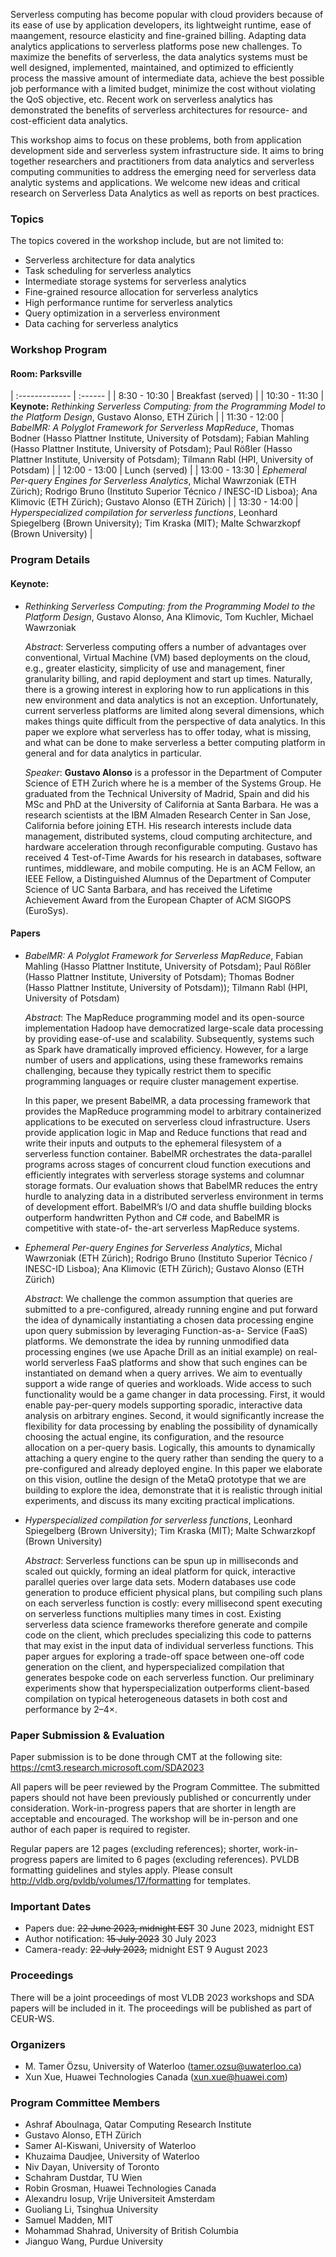<!--- # Workshop on Serverless Data Analytics 
## 1 September 2023, Vancouver, Canada
### (Co-located with VLDB 2023 Conference)
-->
Serverless computing has become popular with cloud providers because of its ease of use by application developers, its lightweight runtime, ease of maangement, resource elasticity and fine-grained billing. Adapting data analytics applications to serverless platforms pose new challenges. To maximize the benefits of serverless, the data analytics systems must be well designed, implemented, maintained, and optimized to efficiently process the massive amount of intermediate data, achieve the best possible job performance with a limited budget, minimize the cost without violating the QoS objective, etc. Recent work on serverless analytics has demonstrated the benefits of serverless architectures for resource- and cost-efficient data analytics. 

This workshop aims to focus on these problems, both from application development side and serverless system infrastructure side. It aims to bring together researchers and practitioners from data analytics and serverless computing communities to address the emerging need for serverless data analytic systems and applications. We welcome new ideas and critical research on Serverless Data Analytics as well as reports on best practices.

### Topics

The topics covered in the workshop include, but are not limited to:

* Serverless architecture for data analytics
* Task scheduling for serverless analytics
* Intermediate storage systems for serverless analytics
* Fine-grained resource allocation for serverless analytics
* High performance runtime for serverless analytics
* Query optimization in a serverless environment
* Data caching for serverless analytics

### Workshop Program

#### Room: Parksville

| :------------- | :------ |
| 8:30 - 10:30  | Breakfast (served) |
| 10:30 - 11:30  | **Keynote:** *Rethinking Serverless Computing: from the Programming Model to the Platform Design*,  Gustavo Alonso, ETH Zürich |
| 11:30 - 12:00  | *BabelMR: A Polyglot Framework for Serverless MapReduce*, Thomas Bodner (Hasso Plattner Institute, University of Potsdam); Fabian Mahling (Hasso Plattner Institute, University of Potsdam); Paul Rößler (Hasso Plattner Institute, University of Potsdam); Tilmann Rabl (HPI, University of Potsdam) |
| 12:00 - 13:00  | Lunch (served) |
| 13:00 - 13:30  | *Ephemeral Per-query Engines for Serverless Analytics*, Michal Wawrzoniak (ETH Zürich); Rodrigo Bruno (Instituto Superior Técnico / INESC-ID Lisboa); Ana Klimovic (ETH Zürich); Gustavo Alonso (ETH Zürich) |
| 13:30 - 14:00  | *Hyperspecialized compilation for serverless functions*, Leonhard Spiegelberg (Brown University); Tim Kraska (MIT); Malte Schwarzkopf (Brown University) |


### Program Details

#### Keynote: 

* *Rethinking Serverless Computing: from the Programming Model to the Platform Design*, Gustavo Alonso, Ana Klimovic, Tom Kuchler, Michael Wawrzoniak

  *Abstract*: Serverless computing offers a number of advantages over conventional, Virtual Machine (VM) based deployments on the cloud, e.g., greater elasticity, simplicity of use and management, finer granularity billing, and rapid deployment and start up times. Naturally, there is a growing interest in exploring how to run applications in this new environment and data analytics is not an exception. Unfortunately, current serverless platforms are limited along several dimensions, which makes things quite difficult from the perspective of data analytics. In this paper we explore what serverless has to offer today, what is missing, and what can be done to make serverless a better computing platform in general and for data analytics in particular.  

  *Speaker*: **Gustavo Alonso** is a professor in the Department of Computer Science of ETH Zurich where he is a member of the Systems Group. He graduated from the Technical University of Madrid, Spain and did his MSc and PhD at the University of California at Santa Barbara. He was a research scientists at the IBM Almaden Research Center in San Jose, California before joining ETH. His research interests include data management, distributed systems, cloud computing architecture, and hardware acceleration through reconfigurable computing. Gustavo has received 4 Test-of-Time Awards for his research in databases, software runtimes, middleware, and mobile computing. He is an ACM Fellow, an IEEE Fellow, a Distinguished Alumnus of the Department of Computer Science of UC Santa Barbara, and has received the Lifetime Achievement Award from the European Chapter of ACM SIGOPS (EuroSys).

####  Papers

* *BabelMR: A Polyglot Framework for Serverless MapReduce*, Fabian Mahling (Hasso Plattner Institute, University of Potsdam); Paul Rößler (Hasso Plattner Institute, University of Potsdam); Thomas Bodner (Hasso Plattner Institute, University of Potsdam)); Tilmann Rabl (HPI, University of Potsdam)

  *Abstract*: The MapReduce programming model and its open-source implementation Hadoop have democratized large-scale data processing by providing ease-of-use and scalability. Subsequently, systems such as Spark have dramatically improved efficiency. However, for a large number of users and applications, using these frameworks remains challenging, because they typically restrict them to specific programming languages or require cluster management expertise.

  In this paper, we present BabelMR, a data processing framework that provides the MapReduce programming model to arbitrary containerized applications to be executed on serverless cloud infrastructure. Users provide application logic in Map and Reduce functions that read and write their inputs and outputs to the ephemeral filesystem of a serverless function container. BabelMR orchestrates the data-parallel programs across stages of concurrent cloud function executions and efficiently integrates with serverless storage systems and columnar storage formats. Our evaluation shows that BabelMR reduces the entry hurdle to analyzing data in a distributed serverless environment in terms of development effort. BabelMR’s I/O and data shuffle building blocks outperform handwritten Python and C# code, and BabelMR is competitive with state-of- the-art serverless MapReduce systems.

* *Ephemeral Per-query Engines for Serverless Analytics*, Michal Wawrzoniak (ETH Zürich); Rodrigo Bruno (Instituto Superior Técnico / INESC-ID Lisboa); Ana Klimovic (ETH Zürich); Gustavo Alonso (ETH Zürich)

  *Abstract*: We challenge the common assumption that queries are submitted to a pre-configured, already running engine and put forward the idea of dynamically instantiating a chosen data processing engine upon query submission by leveraging Function-as-a- Service (FaaS) platforms. We demonstrate the idea by running unmodified data processing engines (we use Apache Drill as an initial example) on real-world serverless FaaS platforms and show that such engines can be instantiated on demand when a query arrives. We aim to eventually support a wide range of queries and workloads. Wide access to such functionality would be a game changer in data processing. First, it would enable pay-per-query models supporting sporadic, interactive data analysis on arbitrary engines. Second, it would significantly increase the flexibility for data processing by enabling the possibility of dynamically choosing the actual engine, its configuration, and the resource allocation on a per-query basis. Logically, this amounts to dynamically attaching a query engine to the query rather than sending the query to a pre-configured and already deployed engine. In this paper we elaborate on this vision, outline the design of the MetaQ prototype that we are building to explore the idea, demonstrate that it is realistic through initial experiments, and discuss its many exciting practical implications.

* *Hyperspecialized compilation for serverless functions*, Leonhard Spiegelberg (Brown University); Tim Kraska (MIT); Malte Schwarzkopf (Brown University) 

  *Abstract*: Serverless functions can be spun up in milliseconds and scaled out quickly, forming an ideal platform for quick, interactive parallel queries over large data sets. Modern databases use code generation to produce efficient physical plans, but compiling such plans on each serverless function is costly: every millisecond spent executing on serverless functions multiplies many times in cost. Existing serverless data science frameworks therefore generate and compile code on the client, which precludes specializing this code to patterns that may exist in the input data of individual serverless functions. This paper argues for exploring a trade-off space between one-off code generation on the client, and hyperspecialized compilation that generates bespoke code on each serverless function. Our preliminary experiments show that hyperspecialization outperforms client-based compilation on typical heterogeneous datasets in both cost and performance by 2–4×.

### Paper Submission & Evaluation 

Paper submission is to be done through CMT at the following site: <a href="https://cmt3.research.microsoft.com/SDA2023" target="_blank">https://cmt3.research.microsoft.com/SDA2023</a>

All papers will be peer reviewed by the Program Committee. The submitted papers should not have been previously published or concurrently under consideration. Work-in-progress papers that are shorter in length are acceptable and encouraged. The workshop will be in-person and one author of each paper is required to register.

Regular papers are 12 pages (excluding references); shorter, work-in-progress papers are limited to 6 pages (excluding references). PVLDB formatting guidelines and styles apply. Please consult <a href="http://vldb.org/pvldb/volumes/17/formatting" target="_blank">http://vldb.org/pvldb/volumes/17/formatting</a> for templates.

### Important Dates

* Papers due: ~~22 June 2023, midnight EST~~ 30 June 2023, midnight EST
* Author notification: ~~15 July 2023~~ 30 July 2023
* Camera-ready: ~~22 July 2023,~~ midnight EST 9 August 2023

### Proceedings

There will be a joint proceedings of most VLDB 2023 workshops and SDA papers will be included in it. The proceedings will be published as part of CEUR-WS.

### Organizers
* M. Tamer Özsu, University of Waterloo (tamer.ozsu@uwaterloo.ca)
* Xun Xue, Huawei Technologies Canada (xun.xue@huawei.com)

### Program Committee Members

* Ashraf Aboulnaga, Qatar Computing Research Institute
* Gustavo Alonso, ETH Zürich
* Samer Al-Kiswani, University of Waterloo
* Khuzaima Daudjee, University of Waterloo
* Niv Dayan, University of Toronto
* Schahram Dustdar, TU Wien
* Robin Grosman, Huawei Technologies Canada
* Alexandru Iosup, Vrije Universiteit Amsterdam 
* Guoliang Li, Tsinghua University
* Samuel Madden, MIT
* Mohammad Shahrad, University of British Columbia
* Jianguo Wang, Purdue University
